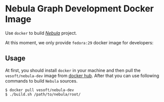 # Nebula Graph Development Docker Image

Use `docker` to build [*Nebula*](https://github.com/vesoft-inc/nebula) project. 

At this moment, we only provide `fedora:29` docker image for developers:

## Usage

At first, you should install `docker` in your machine and then pull the `vesoft/nebula-dev` image from [docker hub](https://cloud.docker.com/repository/docker/vesoft/nebula-dev). After that you can use
following commands to build `Nebula` sources.

    $ docker pull vesoft/nebula-dev
    $ ./build.sh /path/to/nebula/root/
